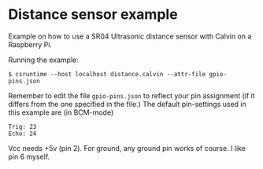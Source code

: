# Distance sensor example #

Example on how to use a SR04 Ultrasonic distance sensor with Calvin on a Raspberry Pi.

Running the example:

    $ csruntime --host localhost distance.calvin --attr-file gpio-pins.json

Remember to edit the file `gpio-pins.json` to reflect your pin assignment (if it differs from the one specified in the file.) The default pin-settings used in this example are (in BCM-mode)

    Trig: 23
    Echo: 24

Vcc needs +5v (pin 2). For ground, any ground pin works of course. I like pin 6 myself.